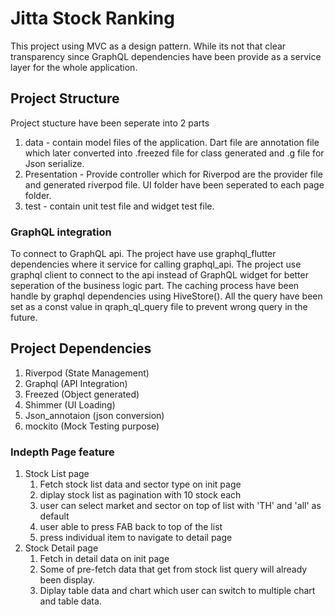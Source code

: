 # Jitta Stock Ranking
This project using MVC as a design pattern. While its not that clear transparency since GraphQL dependencies have been provide as a service layer for the whole application.

## Project Structure
Project stucture have been seperate into 2 parts
1. data - contain model files of the application. Dart file are annotation file which later converted into .freezed file for class generated and .g file for Json serialize.
2. Presentation - Provide controller which for Riverpod are the provider file and generated riverpod file. UI folder have been seperated to each page folder.
3. test - contain unit test file and widget test file.

### GraphQL integration
To connect to GraphQL api. The project have use graphql_flutter dependencies where it service for calling graphql_api.
The project use graphql client to connect to the api instead of GraphQL widget for better seperation of the business logic part.
The caching process have been handle by graphql dependencies using HiveStore().
All the query have been set as a const value in qraph_ql_query file to prevent wrong query in the future.

## Project Dependencies
1. Riverpod (State Management)
2. Graphql (API Integration)
3. Freezed (Object generated)
4. Shimmer (UI Loading)
5. Json_annotaion (json conversion)
6. mockito (Mock Testing purpose)

### Indepth Page feature
1. Stock List page
    1. Fetch stock list data and sector type on init page
   2. diplay stock list as pagination with 10 stock each
   3. user can select market and sector on top of list with 'TH' and 'all' as default
   4. user able to press FAB back to top of the list
   5. press individual item to navigate to detail page
2. Stock Detail page
   1. Fetch in detail data on init page
   2. Some of pre-fetch data that get from stock list query will already been display.
   3. Diplay table data and chart which user can switch to multiple chart and table data.